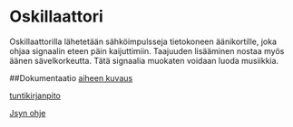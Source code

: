 # Oskillaattori
Oskillaattorilla lähetetään sähköimpulsseja tietokoneen äänikortille, joka ohjaa signaalin eteen päin kaijuttimiin.
Taajuuden lisääminen nostaa myös äänen sävelkorkeutta.
Tätä signaalia muokaten voidaan luoda musiikkia.

##Dokumentaatio
[aiheen kuvaus](dokumentaatio/aiheenKuvausJaRakenne.md)

[tuntikirjanpito](dokumentaatio/tuntikirjanpito.md)

[Jsyn ohje](dokumentaatio/jsynOhje.md)
